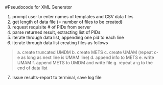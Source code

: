 #Pseudocode for XML Generator

1. prompt user to enter names of templates and CSV data files
2. get length of data file (= number of files to be created)
3. request requisite # of PIDs from server
4. parse returned result, extracting list of PIDs
5. iterate through data list, appending one pid to each line
6. iterate through data list creating files as follows
>	a. create truncated UMDM
>   	b. create METS
>   	c. create UMAM (repeat c-e as long as next line is UMAM line)
>	d. append info to METS
>	e. write UMAM
>	f. append METS to UMDM and write file
>	g. repeat a-g to the end of data list
7. Issue results-report to terminal, save log file
